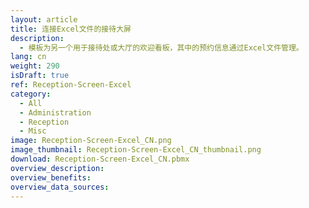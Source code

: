 ```yaml
---
layout: article
title: 连接Excel文件的接待大屏
description: 
  - 模板为另一个用于接待处或大厅的欢迎看板，其中的预约信息通过Excel文件管理。
lang: cn
weight: 290
isDraft: true
ref: Reception-Screen-Excel
category:
  - All
  - Administration
  - Reception
  - Misc
image: Reception-Screen-Excel_CN.png
image_thumbnail: Reception-Screen-Excel_CN_thumbnail.png
download: Reception-Screen-Excel_CN.pbmx
overview_description:
overview_benefits:
overview_data_sources:
---
```

